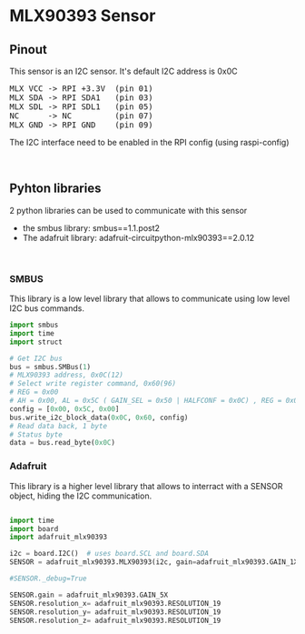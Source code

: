 # MLX90393 Sensor

## Pinout
This sensor is an I2C sensor. It's default I2C address is 0x0C

<pre>
MLX VCC -> RPI +3.3V  (pin 01)  
MLX SDA -> RPI SDA1   (pin 03)  
MLX SDL -> RPI SDL1   (pin 05)  
NC      -> NC         (pin 07)  
MLX GND -> RPI GND    (pin 09)  
</pre>

The I2C interface need to be enabled in the RPI config (using raspi-config)  
   
<br/>   

## Pyhton libraries

2 python libraries can be used to communicate with this sensor  
* the smbus library: smbus==1.1.post2
* The adafruit library: adafruit-circuitpython-mlx90393==2.0.12
  
<br/>

### SMBUS
This library is a low level library that allows to communicate using low level I2C bus commands.

```python
import smbus
import time
import struct

# Get I2C bus
bus = smbus.SMBus(1)
# MLX90393 address, 0x0C(12)
# Select write register command, 0x60(96)
# REG = 0x00
# AH = 0x00, AL = 0x5C ( GAIN_SEL = 0x50 | HALFCONF = 0x0C) , REG = 0x00 << 2 
config = [0x00, 0x5C, 0x00]
bus.write_i2c_block_data(0x0C, 0x60, config)
# Read data back, 1 byte
# Status byte
data = bus.read_byte(0x0C)
```


### Adafruit
This library is a higher level library that allows to interract with a SENSOR object, hiding the I2C communication.

```python

import time
import board
import adafruit_mlx90393

i2c = board.I2C()  # uses board.SCL and board.SDA
SENSOR = adafruit_mlx90393.MLX90393(i2c, gain=adafruit_mlx90393.GAIN_1X, filt = adafruit_mlx90393.FILTER_5, resolution= adafruit_mlx90393.RESOLUTION_19)

#SENSOR._debug=True

SENSOR.gain = adafruit_mlx90393.GAIN_5X
SENSOR.resolution_x= adafruit_mlx90393.RESOLUTION_19
SENSOR.resolution_y= adafruit_mlx90393.RESOLUTION_19
SENSOR.resolution_z= adafruit_mlx90393.RESOLUTION_19

```

